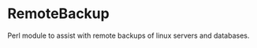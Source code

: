 RemoteBackup
============

Perl module to assist with remote backups of linux servers and databases.